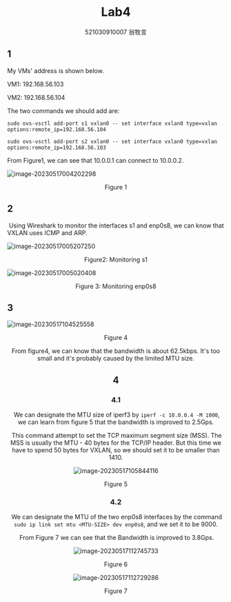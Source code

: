 # <center>Lab4</center>

<center> 521030910007 翁牧言</center>

## 1

My VMs' address is shown below.

VM1: 192.168.56.103

VM2: 192.168.56.104

The two commands we should add are:

```shell
sudo ovs-vsctl add-port s1 vxlan0 -- set interface vxlan0 type=vxlan options:remote_ip=192.168.56.104
```

```shell
sudo ovs-vsctl add-port s2 vxlan0 -- set interface vxlan0 type=vxlan options:remote_ip=192.168.56.103
```

From Figure1, we can see that 10.0.0.1 can connect to 10.0.0.2.

![image-20230517004202298](C:\Users\wmy\AppData\Roaming\Typora\typora-user-images\image-20230517004202298.png)

<center>Figure 1</center>



## 2

​	Using Wireshark to monitor the interfaces s1 and enp0s8, we can know that VXLAN uses ICMP and ARP.

![image-20230517005207250](C:\Users\wmy\AppData\Roaming\Typora\typora-user-images\image-20230517005207250.png)

<center> Figure2: Monitoring s1</center>

![image-20230517005020408](C:\Users\wmy\AppData\Roaming\Typora\typora-user-images\image-20230517005020408.png)

<center> Figure 3: Monitoring enp0s8</center>

## 3

![image-20230517104525558](C:\Users\wmy\AppData\Roaming\Typora\typora-user-images\image-20230517104525558.png)

<center> Figure 4<center>

From figure4, we can know that the bandwidth is about 62.5kbps. It's too small and it's probably caused by the limited MTU size.



## 4

### 4.1

​	We can designate the MTU size of iperf3 by `iperf -c 10.0.0.4 -M 1000`, we can learn from figure 5 that the bandwidth is improved to 2.5Gps.

​	This command attempt to set the TCP maximum segment size (MSS). The MSS is usually the MTU - 40 bytes for the TCP/IP header. But this time we have to spend 50 bytes for VXLAN, so we should set it to be smaller than 1410.

![image-20230517105844116](C:\Users\wmy\AppData\Roaming\Typora\typora-user-images\image-20230517105844116.png)

<center> Figure 5<center>

### 4.2

​	We can designate the MTU of the two enp0s8 interfaces by the command `sudo ip link set mtu <MTU-SIZE> dev enp0s8`, and we set it to be 9000.

​	From Figure 7 we can see that the Bandwidth is improved to 3.8Gps.

![image-20230517112745733](C:\Users\wmy\AppData\Roaming\Typora\typora-user-images\image-20230517112745733.png)

<center> Figure 6<center>

![image-20230517112729286](C:\Users\wmy\AppData\Roaming\Typora\typora-user-images\image-20230517112729286.png)

<center> Figure 7<center>